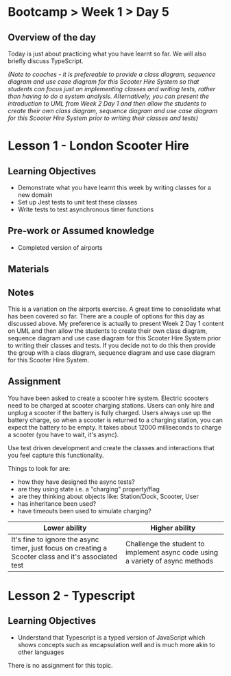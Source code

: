 # Bootcamp > Week 1 > Day 5

## Overview of the day

Today is just about practicing what you have learnt so far. We will also briefly discuss TypeScript.

*(Note to coaches - it is prefereable to provide a class diagram, sequence diagram and use case diagram for this Scooter Hire System so that students can focus just on implementing classes and writing tests, rather than having to do a system analysis. Alternatively, you can present the introduction to UML from Week 2 Day 1 and then allow the students to create their own class diagram, sequence diagram and use case diagram for this Scooter Hire System prior to writing their classes and tests)*

# Lesson 1 - London Scooter Hire

## Learning Objectives
* Demonstrate what you have learnt this week by writing classes for a new domain
* Set up Jest tests to unit test these classes
* Write tests to test asynchronous timer functions

## Pre-work or Assumed knowledge

* Completed version of airports

## Materials

## Notes

This is a variation on the airports exercise. A great time to consolidate what has been covered so far. There are a couple of options for this day as discussed above. My preference is actually to present Week 2 Day 1 content on UML and then allow the students to create their own class diagram, sequence diagram and use case diagram for this Scooter Hire System prior to writing their classes and tests. If you decide not to do this then provide the group with a class diagram, sequence diagram and use case diagram for this Scooter Hire System.

## Assignment

You have been asked to create a scooter hire system. Electric scooters need to be charged at scooter charging stations. Users can only hire and unplug a scooter if the battery is fully charged. Users always use up the battery charge, so when a scooter is returned to a charging station, you can expect the battery to be empty. It takes about 12000 milliseconds to charge a scooter (you have to wait, it's async).

Use test driven development and create the classes and interactions that you feel capture this functionality.

Things to look for are:

* how they have designed the async tests?
* are they using state i.e. a "charging" property/flag
* are they thinking about objects like: Station/Dock, Scooter, User
* has inheritance been used?
* have timeouts been used to simulate charging?

|**Lower ability**|**Higher ability**|
|-----------------|------------------|
|It's fine to ignore the async timer, just focus on creating a Scooter class and it's associated test |Challenge the student to implement async code using a variety of async methods|

# Lesson 2 - Typescript

## Learning Objectives
* Understand that Typescript is a typed version of JavaScript which shows concepts such as encapsulation well and is much more akin to other languages

There is no assignment for this topic.